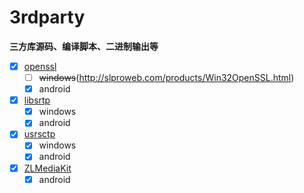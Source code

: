 # 3rdparty

  **三方库源码、编译脚本、二进制输出等**

- [x] [openssl](./openssl)
  - [ ] ~~windows~~(http://slproweb.com/products/Win32OpenSSL.html)
  - [x] android
- [x] [libsrtp](./libsrtp)
  - [x] windows 
  - [x] android
- [x] [usrsctp](./usrsctp)
  - [x] windows
  - [x] android 
- [x] [ZLMediaKit](./ZLMediaKit)
  - [x] android